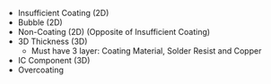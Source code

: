 - Insufficient Coating (2D)
- Bubble (2D)
- Non-Coating (2D) (Opposite of Insufficient Coating)
- 3D Thickness (3D)
	- Must have 3 layer: Coating Material, Solder Resist and Copper
- IC Component (3D)
- Overcoating